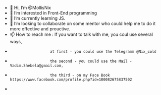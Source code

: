 - 👋 Hi, I’m @MollisNix
- 👀 I’m interested in Front-End programming
- 🌱 I’m currently learning JS. 
- 💞️ I’m looking to collaborate on some mentor who could help me to do it more effective and prouctive.
- 📫 How to reach me : If you want to talk with me, you coul use several ways, 
-                       at first - you could use the Telegramm @Nix_cold
-                       the second - you could use the Mail - Vadim.Shebela@gmail.com,
-                       the third - on my Face Book https://www.facebook.com/profile.php?id=100082675837502
- 
